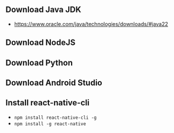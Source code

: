 ## Download Java JDK

- https://www.oracle.com/java/technologies/downloads/#java22

## Download NodeJS

## Download Python

## Download Android Studio

## Install react-native-cli

- `npm install react-native-cli -g`
- `npm install -g react-native`
